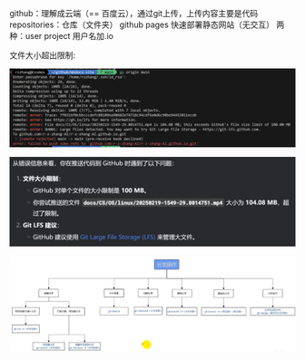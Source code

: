 
github：理解成云端（== 百度云），通过git上传，上传内容主要是代码
repositories：仓库（文件夹）
github pages 快速部署静态网站（无交互）
两种：user project 用户名加.io

文件大小超出限制: 

![alt text](image-10.png)

![alt text](image-11.png)

![alt text](image.png)